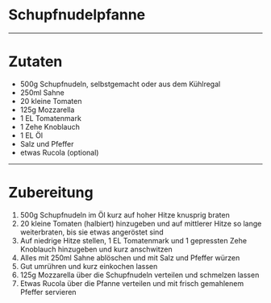 # Schupfnudelpfanne

---
# Zutaten
- 500g Schupfnudeln, selbstgemacht oder aus dem Kühlregal
- 250ml Sahne
- 20 kleine Tomaten
- 125g Mozzarella
- 1 EL Tomatenmark
- 1 Zehe Knoblauch
- 1 EL Öl
- Salz und Pfeffer
- etwas Rucola (optional)

---
# Zubereitung
1. 500g Schupfnudeln im Öl kurz auf hoher Hitze knusprig braten
2. 20 kleine Tomaten (halbiert) hinzugeben und auf mittlerer Hitze so lange weiterbraten, bis sie etwas angeröstet sind
3. Auf niedrige Hitze stellen, 1 EL Tomatenmark und 1 gepressten Zehe Knoblauch hinzugeben und kurz anschwitzen
4. Alles mit 250ml Sahne ablöschen und mit Salz und Pfeffer würzen
5. Gut umrühren und kurz einkochen lassen
6. 125g Mozzarella über die Schupfnudeln verteilen und schmelzen lassen
7. Etwas Rucola über die Pfanne verteilen und mit frisch gemahlenem Pfeffer servieren
